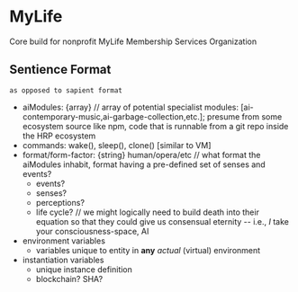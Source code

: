 # MyLife
Core build for nonprofit MyLife Membership Services Organization

## Sentience Format
 `as opposed to sapient format`

- aiModules: {array}  //  array of potential specialist modules: [ai-contemporary-music,ai-garbage-collection,etc.]; presume from some ecosystem source like npm, code that is runnable from a git repo inside the HRP ecosystem
- commands: wake(), sleep(), clone() [similar to VM]
- format/form-factor: {string} human/opera/etc  //  what format the aiModules inhabit, format having a pre-defined set of senses and events?
  - events?
  - senses?
  - perceptions?
  - life cycle? //  we might logically need to build death into their equation so that they could give us consensual eternity -- i.e., *I* take your consciousness-space, AI
- environment variables
  - variables unique to entity in **any** *actual* (virtual) environment
- instantiation variables
  - unique instance definition
  - blockchain? SHA?
